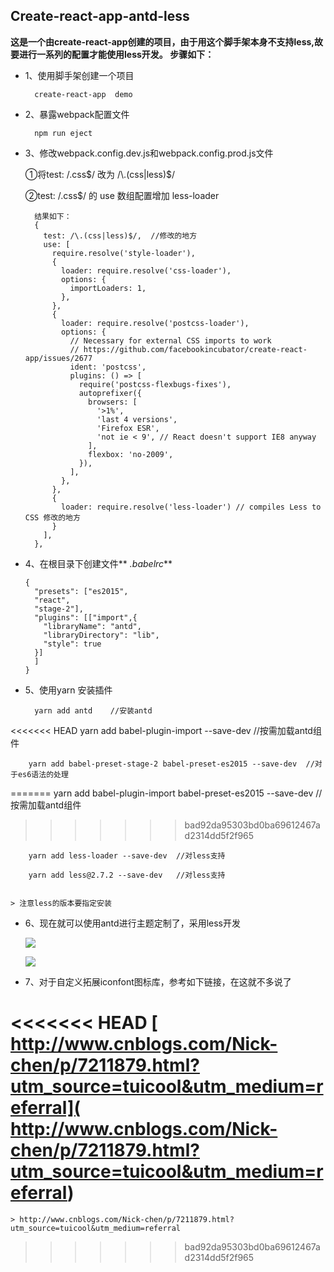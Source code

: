 ## Create-react-app-antd-less     

 
**这是一个由create-react-app创建的项目，由于用这个脚手架本身不支持less,故要进行一系列的配置才能使用less开发。
步骤如下：**

- 1、使用脚手架创建一个项目

		create-react-app  demo

- 2、暴露webpack配置文件

		npm run eject  

- 3、修改webpack.config.dev.js和webpack.config.prod.js文件

	①将test: /\.css$/ 改为 /\.(css|less)$/

	②test: /\.css$/ 的 use 数组配置增加 less-loader


		结果如下：
		{
		  test: /\.(css|less)$/,  //修改的地方
		  use: [
		    require.resolve('style-loader'),
		    {
		      loader: require.resolve('css-loader'),
		      options: {
		        importLoaders: 1,
		      },
		    },
		    {
		      loader: require.resolve('postcss-loader'),
		      options: {
		        // Necessary for external CSS imports to work
		        // https://github.com/facebookincubator/create-react-app/issues/2677
		        ident: 'postcss',
		        plugins: () => [
		          require('postcss-flexbugs-fixes'),
		          autoprefixer({
		            browsers: [
		              '>1%',
		              'last 4 versions',
		              'Firefox ESR',
		              'not ie < 9', // React doesn't support IE8 anyway
		            ],
		            flexbox: 'no-2009',
		          }),
		        ],
		      },
		    },
		    {
		      loader: require.resolve('less-loader') // compiles Less to CSS 修改的地方
		    }
		  ],
		},

- 	4、在根目录下创建文件** *.babelrc***
		
	   
		{
		  "presets": ["es2015",
		  "react",
		  "stage-2"],
		  "plugins": [["import",{
		    "libraryName": "antd",
		    "libraryDirectory": "lib",
		    "style": true
		  }]
		  ]
		}

- 5、使用yarn 安装插件

        yarn add antd    //安装antd

<<<<<<< HEAD
		yarn add babel-plugin-import --save-dev  //按需加载antd组件

		yarn add babel-preset-stage-2 babel-preset-es2015 --save-dev  //对于es6语法的处理
=======
		yarn add babel-plugin-import babel-preset-es2015 --save-dev  //按需加载antd组件
>>>>>>> bad92da95303bd0ba69612467ad2314dd5f2f965
		
		yarn add less-loader --save-dev  //对less支持
		
		yarn add less@2.7.2 --save-dev   //对less支持


	> 注意less的版本要指定安装

- 6、现在就可以使用antd进行主题定制了，采用less开发

	![](https://i.imgur.com/ldpzbcD.png)

	![](https://i.imgur.com/NvQiaN5.png)

- 7、对于自定义拓展iconfont图标库，参考如下链接，在这就不多说了

<<<<<<< HEAD
	[ http://www.cnblogs.com/Nick-chen/p/7211879.html?utm_source=tuicool&utm_medium=referral]( http://www.cnblogs.com/Nick-chen/p/7211879.html?utm_source=tuicool&utm_medium=referral)
=======
	> http://www.cnblogs.com/Nick-chen/p/7211879.html?utm_source=tuicool&utm_medium=referral


>>>>>>> bad92da95303bd0ba69612467ad2314dd5f2f965
